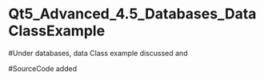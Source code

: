 # Qt5_Advanced_4.5_Databases_DataClassExample

#Under databases, data Class example discussed and

#SourceCode added

